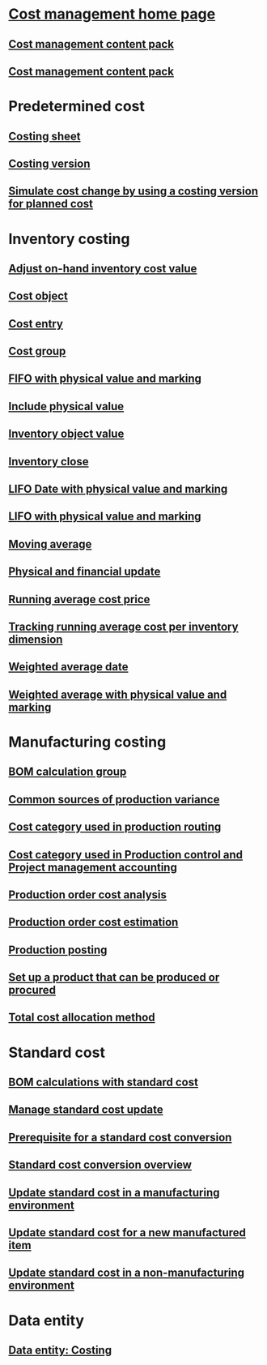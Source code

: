 
# [Cost management home page](cost-management.md)
## [Cost management content pack](\dev-itpro\analytics-bi-reporting\cost-management-content-pack?toc=/manufacturing/toc.json)
## [Cost management content pack](\dev-itpro\analytics-bi-reporting\cost-management-content-pack?toc=/cost-management/toc.json)
# Predetermined cost
## [Costing sheet](costing-sheets.md)
## [Costing version](costing-versions.md)
## [Simulate cost change by using a costing version for planned cost](simulate-cost-changes-costing-version-planned-costs.md)
# Inventory costing
## [Adjust on-hand inventory cost value](adjust-hand-inventory-cost-values.md)
## [Cost object](cost-object.md)
## [Cost entry](cost-entries.md)
## [Cost group](cost-groups.md)
## [FIFO with physical value and marking](fifo-physical-value-marking.md)
## [Include physical value](include-physical-value.md)
## [Inventory object value](physical-quantity.md)
## [Inventory close](inventory-close.md)
## [LIFO Date with physical value and marking](lifo-date-physical-value-marking.md)
## [LIFO with physical value and marking](lifo-physical-value-marking.md)
## [Moving average](moving-average.md)
## [Physical and financial update](physical-financial-updates.md)
## [Running average cost price](running-average-cost-price.md)
## [Tracking running average cost per inventory dimension](track-running-average-cost-per-inventory-dimension.md)
## [Weighted average date](weighted-average-date.md)
## [Weighted average with physical value and marking](weighted-average-physical-value-marking.md)
# Manufacturing costing
## [BOM calculation group](bom-calculation-groups.md)
## [Common sources of production variance](common-sources-of-production-variances.md)
## [Cost category used in production routing](cost-categories-used-production-routings.md)
## [Cost category used in Production control and Project management accounting](cost-categories-used-production-control-project-management-accounting.md)
## [Production order cost analysis](production-order-cost-analysis.md)
## [Production order cost estimation](production-order-cost-estimation.md)
## [Production posting](production-posting.md)
## [Set up a product that can be produced or procured](manufactured-items-treated-as-purchased-items.md)
## [Total cost allocation method](methodology-total-cost-allocation.md)
# Standard cost
## [BOM calculations with standard cost](information-used-bom-calculations-standard-costs.md)
## [Manage standard cost update](manage-standard-cost-updates.md)
## [Prerequisite for a standard cost conversion](prerequisites-standard-cost-conversion.md)
## [Standard cost conversion overview](standard-cost-conversion-overview.md)
## [Update standard cost in a manufacturing environment](update-standard-costs-manufacturing-environment.md)
## [Update standard cost for a new manufactured item](update-standard-costs-new-manufactured-item.md)
## [Update standard cost in a non-manufacturing environment](update-standard-costs-non-manufacturing-environment.md)
# Data entity
## [Data entity: Costing](https://docs.microsoft.com/en-us/operations/dev-itpro/data-entities/data-entities-costing)

